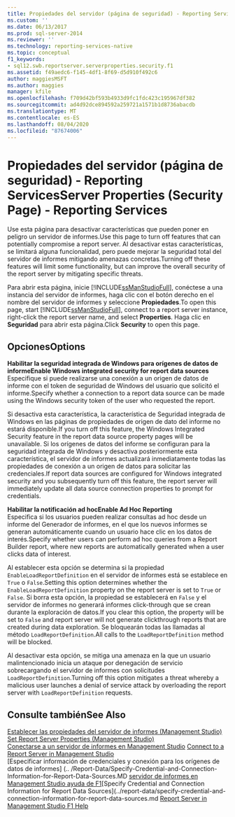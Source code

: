 ```yaml
---
title: Propiedades del servidor (página de seguridad) - Reporting Services | Microsoft Docs
ms.custom: ''
ms.date: 06/13/2017
ms.prod: sql-server-2014
ms.reviewer: ''
ms.technology: reporting-services-native
ms.topic: conceptual
f1_keywords:
- sql12.swb.reportserver.serverproperties.security.f1
ms.assetid: f49aedc6-f145-4df1-8f69-d5d910f492c6
author: maggiesMSFT
ms.author: maggies
manager: kfile
ms.openlocfilehash: f709d42bf593b4933d9fc1fdc423c195967df382
ms.sourcegitcommit: ad4d92dce894592a259721a1571b1d8736abacdb
ms.translationtype: MT
ms.contentlocale: es-ES
ms.lasthandoff: 08/04/2020
ms.locfileid: "87674006"
---
```

# <a name="server-properties-security-page---reporting-services"></a><span data-ttu-id="3f870-102">Propiedades del servidor (página de seguridad) - Reporting Services</span><span class="sxs-lookup"><span data-stu-id="3f870-102">Server Properties (Security Page) - Reporting Services</span></span>
  <span data-ttu-id="3f870-103">Use esta página para desactivar características que pueden poner en peligro un servidor de informes.</span><span class="sxs-lookup"><span data-stu-id="3f870-103">Use this page to turn off features that can potentially compromise a report server.</span></span> <span data-ttu-id="3f870-104">Al desactivar estas características, se limitará alguna funcionalidad, pero puede mejorar la seguridad total del servidor de informes mitigando amenazas concretas.</span><span class="sxs-lookup"><span data-stu-id="3f870-104">Turning off these features will limit some functionality, but can improve the overall security of the report server by mitigating specific threats.</span></span>  
  
 <span data-ttu-id="3f870-105">Para abrir esta página, inicie [!INCLUDE[ssManStudioFull](../../includes/ssmanstudiofull-md.md)], conéctese a una instancia del servidor de informes, haga clic con el botón derecho en el nombre del servidor de informes y seleccione **Propiedades**.</span><span class="sxs-lookup"><span data-stu-id="3f870-105">To open this page, start [!INCLUDE[ssManStudioFull](../../includes/ssmanstudiofull-md.md)], connect to a report server instance, right-click the report server name, and select **Properties**.</span></span> <span data-ttu-id="3f870-106">Haga clic en **Seguridad** para abrir esta página.</span><span class="sxs-lookup"><span data-stu-id="3f870-106">Click **Security** to open this page.</span></span>  
  
## <a name="options"></a><span data-ttu-id="3f870-107">Opciones</span><span class="sxs-lookup"><span data-stu-id="3f870-107">Options</span></span>  
 <span data-ttu-id="3f870-108">**Habilitar la seguridad integrada de Windows para orígenes de datos de informe**</span><span class="sxs-lookup"><span data-stu-id="3f870-108">**Enable Windows integrated security for report data sources**</span></span>  
 <span data-ttu-id="3f870-109">Especifique si puede realizarse una conexión a un origen de datos de informe con el token de seguridad de Windows del usuario que solicitó el informe.</span><span class="sxs-lookup"><span data-stu-id="3f870-109">Specify whether a connection to a report data source can be made using the Windows security token of the user who requested the report.</span></span>  
  
 <span data-ttu-id="3f870-110">Si desactiva esta característica, la característica de Seguridad integrada de Windows en las páginas de propiedades de origen de dato del informe no estará disponible.</span><span class="sxs-lookup"><span data-stu-id="3f870-110">If you turn off this feature, the Windows Integrated Security feature in the report data source property pages will be unavailable.</span></span> <span data-ttu-id="3f870-111">Si los orígenes de datos del informe se configuran para la seguridad integrada de Windows y desactiva posteriormente esta característica, el servidor de informes actualizará inmediatamente todas las propiedades de conexión a un origen de datos para solicitar las credenciales.</span><span class="sxs-lookup"><span data-stu-id="3f870-111">If report data sources are configured for Windows integrated security and you subsequently turn off this feature, the report server will immediately update all data source connection properties to prompt for credentials.</span></span>  
  
 <span data-ttu-id="3f870-112">**Habilitar la notificación ad hoc**</span><span class="sxs-lookup"><span data-stu-id="3f870-112">**Enable Ad Hoc Reporting**</span></span>  
 <span data-ttu-id="3f870-113">Especifica si los usuarios pueden realizar consultas ad hoc desde un informe del Generador de informes, en el que los nuevos informes se generan automáticamente cuando un usuario hace clic en los datos de interés.</span><span class="sxs-lookup"><span data-stu-id="3f870-113">Specify whether users can perform ad hoc queries from a Report Builder report, where new reports are automatically generated when a user clicks data of interest.</span></span>  
  
 <span data-ttu-id="3f870-114">Al establecer esta opción se determina si la propiedad `EnableLoadReportDefinition` en el servidor de informes está se establece en `True` o `False`.</span><span class="sxs-lookup"><span data-stu-id="3f870-114">Setting this option determines whether the `EnableLoadReportDefinition` property on the report server is set to `True` or `False`.</span></span> <span data-ttu-id="3f870-115">Si borra esta opción, la propiedad se establecerá en `False` y el servidor de informes no generará informes click-through que se crean durante la exploración de datos.</span><span class="sxs-lookup"><span data-stu-id="3f870-115">If you clear this option, the property will be set to `False` and report server will not generate clickthrough reports that are created during data exploration.</span></span> <span data-ttu-id="3f870-116">Se bloquearán todas las llamadas al método `LoadReportDefinition`.</span><span class="sxs-lookup"><span data-stu-id="3f870-116">All calls to the `LoadReportDefinition` method will be blocked.</span></span>  
  
 <span data-ttu-id="3f870-117">Al desactivar esta opción, se mitiga una amenaza en la que un usuario malintencionado inicia un ataque por denegación de servicio sobrecargando el servidor de informes con solicitudes `LoadReportDefinition`.</span><span class="sxs-lookup"><span data-stu-id="3f870-117">Turning off this option mitigates a threat whereby a malicious user launches a denial of service attack by overloading the report server with `LoadReportDefinition` requests.</span></span>  
  
## <a name="see-also"></a><span data-ttu-id="3f870-118">Consulte también</span><span class="sxs-lookup"><span data-stu-id="3f870-118">See Also</span></span>  
 <span data-ttu-id="3f870-119">[Establecer las propiedades del servidor de informes &#40;Management Studio&#41;](set-report-server-properties-management-studio.md) </span><span class="sxs-lookup"><span data-stu-id="3f870-119">[Set Report Server Properties &#40;Management Studio&#41;](set-report-server-properties-management-studio.md) </span></span>  
 <span data-ttu-id="3f870-120">[Conectarse a un servidor de informes en Management Studio](connect-to-a-report-server-in-management-studio.md) </span><span class="sxs-lookup"><span data-stu-id="3f870-120">[Connect to a Report Server in Management Studio](connect-to-a-report-server-in-management-studio.md) </span></span>  
 <span data-ttu-id="3f870-121">[Especificar información de credenciales y conexión para los orígenes de datos de informes] (.. /Report-Data/Specify-Credential-and-Connection-Information-for-Report-Data-Sources.MD [servidor de informes en Management Studio ayuda de F1](report-server-in-management-studio-f1-help.md)</span><span class="sxs-lookup"><span data-stu-id="3f870-121">[Specify Credential and Connection Information for Report Data Sources](../report-data/specify-credential-and-connection-information-for-report-data-sources.md [Report Server in Management Studio F1 Help](report-server-in-management-studio-f1-help.md)</span></span>  
  
  
